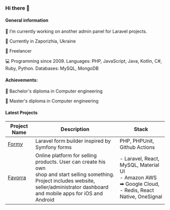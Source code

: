 ### Hi there 👋

#### General information

🔭 I’m currently working on another admin panel for Laravel projects.

📍 Currently in Zaporizhia, Ukraine

🏢 Freelancer

💻 Programming since 2009. Languages: PHP, JavaScript, Java, Kotlin, C#, Ruby, Python. Databases: MySQL, MongoDB

#### Achievements:

📄 Bachelor's diploma in Computer engineering

📄 Master's diploma in Computer engineering

#### Latest Projects

| Project Name|Description|Stack|
|----------|-----------|------|
|[Formy](https://github.com/AlexeyRudkovskiy/Formy)|Laravel form builder inspired by Symfony forms|PHP, PHPUnit, Github Actions|
|[Favorra](https://gitlab.com/AlexeyRudkovskiy/favorra-website)|Online platform for selling products. User can create his own<br>shop and start selling something. Project includes website,<br>seller/administrator dashboard and mobile apps for iOS and Android|- Laravel, React, MySQL, Material UI <br> - Amazon AWS ➡ Google Cloud, <br> - Redis, React Native, OneSignal|

<!-- 
- 😄 Pronouns: ...
- ⚡ Fun fact: ...
--> 
